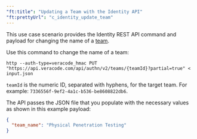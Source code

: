 ```yaml
---
"ft:title": "Updating a Team with the Identity API"
"ft:prettyUrl": "c_identity_update_team"
---
```

This use case scenario provides the Identity REST API command and payload for changing the name of a [team](https://docs.veracode.com/r/admin_team).

Use this command to change the name of a team:

```shell
http --auth-type=veracode_hmac PUT "https://api.veracode.com/api/authn/v2/teams/{teamId}?partial=true" < input.json
```

`teamId` is the numeric ID, separated with hyphens, for the target team. For example: `7336556f-9ef2-4a1c-b536-be8608822db6`.

The API passes the JSON file that you populate with the necessary values as shown in this example payload:

```json
{
  "team_name": "Physical Penetration Testing"
}
```